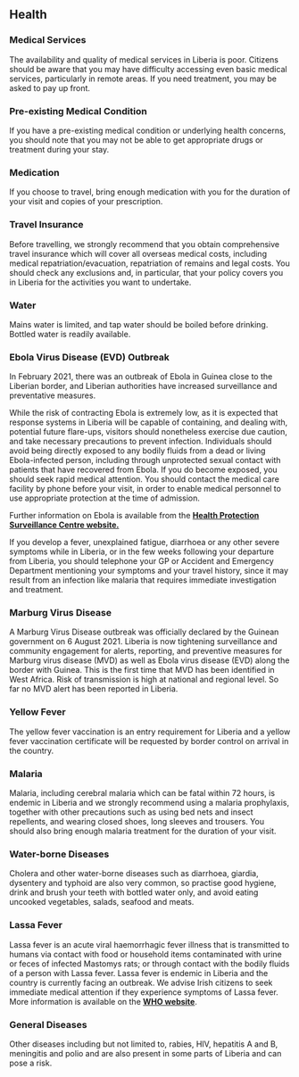 ## Health

### **Medical Services**

The availability and quality of medical services in Liberia is poor. Citizens should be aware that you may have difficulty accessing even basic medical services, particularly in remote areas. If you need treatment, you may be asked to pay up front.

### **Pre-existing Medical Condition**

If you have a pre-existing medical condition or underlying health concerns, you should note that you may not be able to get appropriate drugs or treatment during your stay.

### **Medication**

If you choose to travel, bring enough medication with you for the duration of your visit and copies of your prescription.

### **Travel Insurance**

Before travelling, we strongly recommend that you obtain comprehensive travel insurance which will cover all overseas medical costs, including medical repatriation/evacuation, repatriation of remains and legal costs. You should check any exclusions and, in particular, that your policy covers you in Liberia for the activities you want to undertake.

### **Water**

Mains water is limited, and tap water should be boiled before drinking. Bottled water is readily available.

### **Ebola Virus Disease (EVD) Outbreak**

In February 2021, there was an outbreak of Ebola in Guinea close to the Liberian border, and Liberian authorities have increased surveillance and preventative measures.

While the risk of contracting Ebola is extremely low, as it is expected that response systems in Liberia will be capable of containing, and dealing with, potential future flare-ups, visitors should nonetheless exercise due caution, and take necessary precautions to prevent infection. Individuals should avoid being directly exposed to any bodily fluids from a dead or living Ebola-infected person, including through unprotected sexual contact with patients that have recovered from Ebola. If you do become exposed, you should seek rapid medical attention. You should contact the medical care facility by phone before your visit, in order to enable medical personnel to use appropriate protection at the time of admission.

Further information on Ebola is available from the [**Health Protection Surveillance Centre website.**](http://www.hpsc.ie/A-Z/Vectorborne/ViralHaemorrhagicFever/Ebola/)

If you develop a fever, unexplained fatigue, diarrhoea or any other severe symptoms while in Liberia, or in the few weeks following your departure from Liberia, you should telephone your GP or Accident and Emergency Department mentioning your symptoms and your travel history, since it may result from an infection like malaria that requires immediate investigation and treatment.

### **Marburg Virus Disease**

A Marburg Virus Disease outbreak was officially declared by the Guinean government on 6 August 2021. Liberia is now tightening surveillance and community engagement for alerts, reporting, and preventive measures for Marburg virus disease (MVD) as well as Ebola virus disease (EVD) along the border with Guinea. This is the first time that MVD has been identified in West Africa. Risk of transmission is high at national and regional level. So far no MVD alert has been reported in Liberia.

### **Yellow Fever**

The yellow fever vaccination is an entry requirement for Liberia and a yellow fever vaccination certificate will be requested by border control on arrival in the country.

### **Malaria**

Malaria, including cerebral malaria which can be fatal within 72 hours, is endemic in Liberia and we strongly recommend using a malaria prophylaxis, together with other precautions such as using bed nets and insect repellents, and wearing closed shoes, long sleeves and trousers. You should also bring enough malaria treatment for the duration of your visit.

### **Water-borne Diseases**

Cholera and other water-borne diseases such as diarrhoea, giardia, dysentery and typhoid are also very common, so practise good hygiene, drink and brush your teeth with bottled water only, and avoid eating uncooked vegetables, salads, seafood and meats.

### **Lassa Fever**

Lassa fever is an acute viral haemorrhagic fever illness that is transmitted to humans via contact with food or household items contaminated with urine or feces of infected Mastomys rats; or through contact with the bodily fluids of a person with Lassa fever. Lassa fever is endemic in Liberia and the country is currently facing an outbreak. We advise Irish citizens to seek immediate medical attention if they experience symptoms of Lassa fever. More information is available on the [**WHO website**](https://www.who.int/health-topics/lassa-fever/#tab=tab_1).

### **General Diseases**

Other diseases including but not limited to, rabies, HIV, hepatitis A and B, meningitis and polio and are also present in some parts of Liberia and can pose a risk.